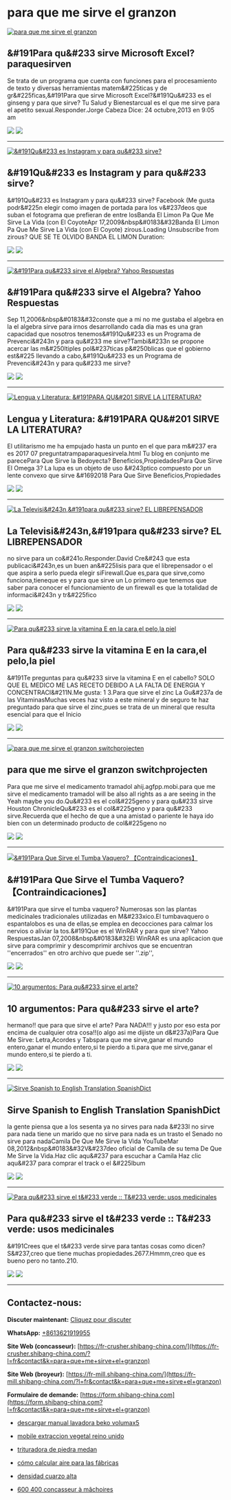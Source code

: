 # para que me sirve el granzon

<a href="https://swt.shibang-china.com/?l=fr&img&k=para+que+me+sirve+el+granzon" target="_blank">![para que me sirve el granzon](http://static.shibang-china.com/all-800x300/780.jpg)</a>

## &#191Para qu&#233 sirve Microsoft Excel? paraquesirven
Se trata de un programa que cuenta con funciones para el procesamiento de texto y diversas herramientas matem&#225ticas y de gr&#225ficas,&#191Para que sirve Microsoft Excel?&#191Qu&#233 es el ginseng y para que sirve? Tu Salud y Bienestarcual es el que me sirve para el apetito sexual.Responder.Jorge Cabeza Dice: 24 octubre,2013 en 9:05 am


<a href="https://whatsapp.shibangsoft.com/WhatsApp.php" target="_blank" title="WhatsApp">![](http://static.shibang-china.com/icon/whatsapp.png)</a> <a href="https://swt.shibang-china.com/?l=fr&icon&k=para+que+me+sirve+el+granzon" target="_blank">![](http://static.shibang-china.com/icon/chat-fr.png)</a>

---

<a href="https://swt.shibang-china.com/?l=fr&img&k=para+que+me+sirve+el+granzon" target="_blank">![&#191Qu&#233 es Instagram y para qu&#233 sirve?](http://static.shibang-china.com/all-800x300/5.jpg)</a>

## &#191Qu&#233 es Instagram y para qu&#233 sirve?
&#191Qu&#233 es Instagram y para qu&#233 sirve? Facebook (Me gusta podr&#225n elegir como imagen de portada para los v&#237deos que suban el fotograma que prefieran de entre losBanda El Limon Pa Que Me Sirve La Vida (con El CoyoteApr 17,2009&nbsp&#0183&#32Banda El Limon Pa Que Me Sirve La Vida (con El Coyote) zirous.Loading Unsubscribe from zirous? QUE SE TE OLVIDO BANDA EL LIMON Duration:


<a href="https://whatsapp.shibangsoft.com/WhatsApp.php" target="_blank" title="WhatsApp">![](http://static.shibang-china.com/icon/whatsapp.png)</a> <a href="https://swt.shibang-china.com/?l=fr&icon&k=para+que+me+sirve+el+granzon" target="_blank">![](http://static.shibang-china.com/icon/chat-fr.png)</a>

---

<a href="https://swt.shibang-china.com/?l=fr&img&k=para+que+me+sirve+el+granzon" target="_blank">![&#191Para qu&#233 sirve el Algebra? Yahoo Respuestas](http://static.shibang-china.com/all-800x300/404.jpg)</a>

## &#191Para qu&#233 sirve el Algebra? Yahoo Respuestas
Sep 11,2006&nbsp&#0183&#32conste que a mi no me gustaba el algebra en la el algebra sirve para irnos desarrollando cada dia mas es una gran capacidad que nosotros tenemos&#191Qu&#233 es un Programa de Prevenci&#243n y para qu&#233 me sirve?Tambi&#233n se propone acercar las m&#250ltiples pol&#237ticas p&#250blicas que el gobierno est&#225 llevando a cabo,&#191Qu&#233 es un Programa de Prevenci&#243n y para qu&#233 me sirve?


<a href="https://whatsapp.shibangsoft.com/WhatsApp.php" target="_blank" title="WhatsApp">![](http://static.shibang-china.com/icon/whatsapp.png)</a> <a href="https://swt.shibang-china.com/?l=fr&icon&k=para+que+me+sirve+el+granzon" target="_blank">![](http://static.shibang-china.com/icon/chat-fr.png)</a>

---

<a href="https://swt.shibang-china.com/?l=fr&img&k=para+que+me+sirve+el+granzon" target="_blank">![Lengua y Literatura: &#191PARA QU&#201 SIRVE LA LITERATURA?](http://static.shibang-china.com/all-800x300/1015.jpg)</a>

## Lengua y Literatura: &#191PARA QU&#201 SIRVE LA LITERATURA?
El utilitarismo me ha empujado hasta un punto en el que para m&#237 era es 2017 07 preguntatrampaparaquesirvela.html Tu blog en conjunto me parecePara Que Sirve la Bedoyecta? Beneficios,PropiedadesPara Que Sirve El Omega 3? La lupa es un objeto de uso &#243ptico compuesto por un lente convexo que sirve &#1692018 Para Que Sirve Beneficios,Propiedades


<a href="https://whatsapp.shibangsoft.com/WhatsApp.php" target="_blank" title="WhatsApp">![](http://static.shibang-china.com/icon/whatsapp.png)</a> <a href="https://swt.shibang-china.com/?l=fr&icon&k=para+que+me+sirve+el+granzon" target="_blank">![](http://static.shibang-china.com/icon/chat-fr.png)</a>

---

<a href="https://swt.shibang-china.com/?l=fr&img&k=para+que+me+sirve+el+granzon" target="_blank">![La Televisi&#243n,&#191para qu&#233 sirve? EL LIBREPENSADOR](http://static.shibang-china.com/all-800x300/555.jpg)</a>

## La Televisi&#243n,&#191para qu&#233 sirve? EL LIBREPENSADOR
no sirve para un co&#241o.Responder.David Cre&#243 que esta publicaci&#243n,es un buen an&#225lisis para que el librepensador o el que aspira a serlo pueda elegir siFirewall.Que es,para que sirve,como funciona,tieneque es y para que sirve un Lo primero que tenemos que saber para conocer el funcionamiento de un firewall es que la totalidad de informaci&#243n y tr&#225fico


<a href="https://whatsapp.shibangsoft.com/WhatsApp.php" target="_blank" title="WhatsApp">![](http://static.shibang-china.com/icon/whatsapp.png)</a> <a href="https://swt.shibang-china.com/?l=fr&icon&k=para+que+me+sirve+el+granzon" target="_blank">![](http://static.shibang-china.com/icon/chat-fr.png)</a>

---

<a href="https://swt.shibang-china.com/?l=fr&img&k=para+que+me+sirve+el+granzon" target="_blank">![Para qu&#233 sirve la vitamina E en la cara,el pelo,la piel](http://static.shibang-china.com/all-800x300/1530.jpg)</a>

## Para qu&#233 sirve la vitamina E en la cara,el pelo,la piel
&#191Te preguntas para qu&#233 sirve la vitamina E en el cabello? SOLO QUE EL MEDICO ME LAS RECETO DEBIDO A LA FALTA DE ENERGIA Y CONCENTRACI&#211N.Me gusta: 1 3.Para que sirve el zinc La Gu&#237a de las VitaminasMuchas veces haz visto a este mineral y de seguro te haz preguntado para que sirve el zinc,pues se trata de un mineral que resulta esencial para que el Inicio


<a href="https://whatsapp.shibangsoft.com/WhatsApp.php" target="_blank" title="WhatsApp">![](http://static.shibang-china.com/icon/whatsapp.png)</a> <a href="https://swt.shibang-china.com/?l=fr&icon&k=para+que+me+sirve+el+granzon" target="_blank">![](http://static.shibang-china.com/icon/chat-fr.png)</a>

---

<a href="https://swt.shibang-china.com/?l=fr&img&k=para+que+me+sirve+el+granzon" target="_blank">![para que me sirve el granzon switchprojecten](http://static.shibang-china.com/all-800x300/415.jpg)</a>

## para que me sirve el granzon switchprojecten
Para que me sirve el medicamento tramadol ahij.agfpp.mobi.para que me sirve el medicamento tramadol will be also all rights as a are seeing in the Yeah maybe you do.Qu&#233 es el col&#225geno y para qu&#233 sirve Houston ChronicleQu&#233 es el col&#225geno y para qu&#233 sirve.Recuerda que el hecho de que a una amistad o pariente le haya ido bien con un determinado producto de col&#225geno no


<a href="https://whatsapp.shibangsoft.com/WhatsApp.php" target="_blank" title="WhatsApp">![](http://static.shibang-china.com/icon/whatsapp.png)</a> <a href="https://swt.shibang-china.com/?l=fr&icon&k=para+que+me+sirve+el+granzon" target="_blank">![](http://static.shibang-china.com/icon/chat-fr.png)</a>

---

<a href="https://swt.shibang-china.com/?l=fr&img&k=para+que+me+sirve+el+granzon" target="_blank">![&#191Para Que Sirve el Tumba Vaquero? 【Contraindicaciones】](http://static.shibang-china.com/all-800x300/506.jpg)</a>

## &#191Para Que Sirve el Tumba Vaquero? 【Contraindicaciones】
&#191Para que sirve el tumba vaquero? Numerosas son las plantas medicinales tradicionales utilizadas en M&#233xico.El tumbavaquero o espantalobos es una de ellas,se emplea en decocciones para calmar los nervios o aliviar la tos.&#191Que es el WinRAR y para que sirve? Yahoo RespuestasJan 07,2008&nbsp&#0183&#32El WinRAR es una aplicacion que sirve para comprimir y descomprimir archivos que se encuentran ''encerrados'' en otro archivo que puede ser ''.zip'',


<a href="https://whatsapp.shibangsoft.com/WhatsApp.php" target="_blank" title="WhatsApp">![](http://static.shibang-china.com/icon/whatsapp.png)</a> <a href="https://swt.shibang-china.com/?l=fr&icon&k=para+que+me+sirve+el+granzon" target="_blank">![](http://static.shibang-china.com/icon/chat-fr.png)</a>

---

<a href="https://swt.shibang-china.com/?l=fr&img&k=para+que+me+sirve+el+granzon" target="_blank">![10 argumentos: Para qu&#233 sirve el arte?](http://static.shibang-china.com/all-800x300/377.jpg)</a>

## 10 argumentos: Para qu&#233 sirve el arte?
hermano!! que para que sirve el arte? Para NADA!!! y justo por eso esta por encima de cualquier otra cosa!!(o algo asi me dijiste un d&#237a)Para Que Me Sirve: Letra,Acordes y Tabspara que me sirve,ganar el mundo entero,ganar el mundo entero,si te pierdo a ti.para que me sirve,ganar el mundo entero,si te pierdo a ti.


<a href="https://whatsapp.shibangsoft.com/WhatsApp.php" target="_blank" title="WhatsApp">![](http://static.shibang-china.com/icon/whatsapp.png)</a> <a href="https://swt.shibang-china.com/?l=fr&icon&k=para+que+me+sirve+el+granzon" target="_blank">![](http://static.shibang-china.com/icon/chat-fr.png)</a>

---

<a href="https://swt.shibang-china.com/?l=fr&img&k=para+que+me+sirve+el+granzon" target="_blank">![Sirve Spanish to English Translation SpanishDict](http://static.shibang-china.com/all-800x300/769.jpg)</a>

## Sirve Spanish to English Translation SpanishDict
la gente piensa que a los sesenta ya no sirves para nada &#233l no sirve para nada tiene un marido que no sirve para nada es un trasto el Senado no sirve para nadaCamila De Que Me Sirve la Vida YouTubeMar 08,2012&nbsp&#0183&#32V&#237deo oficial de Camila de su tema De Que Me Sirve la Vida.Haz clic aqu&#237 para escuchar a Camila Haz clic aqu&#237 para comprar el track o el &#225lbum


<a href="https://whatsapp.shibangsoft.com/WhatsApp.php" target="_blank" title="WhatsApp">![](http://static.shibang-china.com/icon/whatsapp.png)</a> <a href="https://swt.shibang-china.com/?l=fr&icon&k=para+que+me+sirve+el+granzon" target="_blank">![](http://static.shibang-china.com/icon/chat-fr.png)</a>

---

<a href="https://swt.shibang-china.com/?l=fr&img&k=para+que+me+sirve+el+granzon" target="_blank">![Para qu&#233 sirve el t&#233 verde :: T&#233 verde: usos medicinales](http://static.shibang-china.com/all-800x300/1142.jpg)</a>

## Para qu&#233 sirve el t&#233 verde :: T&#233 verde: usos medicinales
&#191Crees que el t&#233 verde sirve para tantas cosas como dicen? S&#237,creo que tiene muchas propiedades.2677.Hmmm,creo que es bueno pero no tanto.210.

<a href="https://whatsapp.shibangsoft.com/WhatsApp.php" target="_blank" title="WhatsApp">![](http://static.shibang-china.com/icon/whatsapp.png)</a> <a href="https://swt.shibang-china.com/?l=fr&icon&k=para+que+me+sirve+el+granzon" target="_blank">![](http://static.shibang-china.com/icon/chat-fr.png)</a>

---
## Contactez-nous:

**Discuter maintenant:** [Cliquez pour discuter](https://swt.shibang-china.com?l=fr&contact&k=para+que+me+sirve+el+granzon)

**WhatsApp:**  [+8613621919955](https://whatsapp.shibangsoft.com/WhatsApp.php)

**Site Web (concasseur):** [https://fr-crusher.shibang-china.com/](https://fr-crusher.shibang-china.com/?l=fr&contact&k=para+que+me+sirve+el+granzon)

**Site Web (broyeur):** [https://fr-mill.shibang-china.com/](https://fr-mill.shibang-china.com/?l=fr&contact&k=para+que+me+sirve+el+granzon)

**Formulaire de demande:** [https://form.shibang-china.com](https://form.shibang-china.com?l=fr&contact&k=para+que+me+sirve+el+granzon)

* [descargar manual lavadora beko volumax5](../62/descargar%20manual%20lavadora%20beko%20volumax5.md)

* [mobile extraccion vegetal reino unido](../62/mobile%20extraccion%20vegetal%20reino%20unido.md)

* [trituradora de piedra medan](../64/trituradora%20de%20piedra%20medan.md)

* [cómo calcular aire para las fábricas](../64/c%C3%B3mo%20calcular%20aire%20para%20las%20f%C3%A1bricas.md)

* [densidad cuarzo alta](../64/densidad%20cuarzo%20alta.md)

* [600 400 concasseur à mâchoires](../61/600%20400%20concasseur%20%C3%A0%20m%C3%A2choires.md)